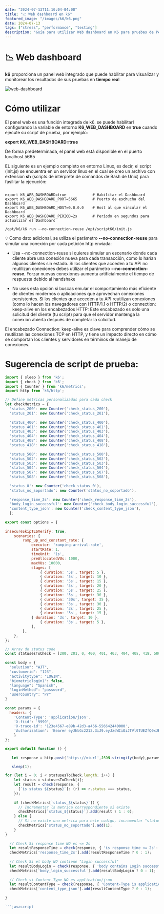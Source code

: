 ```yaml
---
date: "2024-07-13T11:10:04-04:00"
title: "📈 Web dashboard en k6"
featured_image: "/images/k6/k6.png"
date: 2024-07-13
tags: ["stress", "performance", "testing"]
description: "Guía para utilizar Web dashboard en K6 para pruebas de Performance"
---
```


# 📉 Web dashboard

**k6** proporciona un panel web integrado que puede habilitar para visualizar y monitorear los resultados de sus pruebas en **tiempo real**


![web-dashboard](/images/k6/web-dashboard.png)

# Cómo utilizar

El panel web es una función integrada de k6. se puede habilitarl configurando la variable de entorno **K6_WEB_DASHBOARD** en **true** cuando ejecute su script de prueba, por ejemplo:

**export K6_WEB_DASHBOARD=true**

De forma predeterminada, el panel web está disponible en el puerto localhost 5665

EL siguiente es un ejemplo completo en entorno Linux, es decir, el script (init.js) se encuentra en un servidor linux
en el cual se creo un archivo con extension **sh** (scripts de intérprete de comandos de Bash de Unix) para fasilitar la ejecución:

```

export K6_WEB_DASHBOARD=true            # Habilitar el Dashboard
export K6_WEB_DASHBOARD_PORT=5665       # Puerto de eschucha del Dashboard
export K6_WEB_DASHBOARD_HOST=0.0.0.0    # Host al que vincular el Dashboard
export K6_WEB_DASHBOARD_PERIOD=2s       # Periodo en segundos para actualizar el Dashboard

/opt/k6/k6 run --no-connection-reuse /opt/scriptK6/init.js

```
💡 Como dato adicional, se utiliza el parámetro **--no-connection-reuse** para simular una conexión por cada petición http enviada:

- Usa --no-connection-reuse si quieres simular un escenario donde cada cliente abre una conexión nueva para cada transacción, como lo harían algunos clientes sin estado. Si los clientes que acceden a tu API no reutilizan conexiones
debes utilizar el parámetro **--no-connection-reuse**. Forzar nuevas conexiones aumenta artificialmente el tiempo de respuesta debido al handshake

- No uses esta opción si buscas emular el comportamiento más eficiente de clientes modernos o aplicaciones que aprovechan conexiones persistentes. Si los clientes que acceden a tu API reutilizan conexiones (como lo hacen los navegadores con HTTP/1.1 o HTTP/2) o connection: keep-alive en los encabezados HTTP: Este encabezado es solo una solicitud del cliente (tu script) para que el servidor mantenga la conexión abierta después de completar la solicitud.

El encabezado Connection: keep-alive es clave para comprender cómo se reutilizan las conexiones TCP en HTTP, y tiene un impacto directo en cómo se comportan los clientes y servidores en términos de manejo de conexiones.

# Sugerencia de script de prueba:

```javascript
import { sleep } from 'k6';
import { check } from 'k6';
import { Counter } from 'k6/metrics';
import http from 'k6/http';

// Define metricas personalizadas para cada check
let checkMetrics = {
  'status_200': new Counter('check_status_200'),
  'status_201': new Counter('check_status_201'),
    
  'status_400': new Counter('check_status_400'),
  'status_401': new Counter('check_status_401'),
  'status_403': new Counter('check_status_403'),
  'status_404': new Counter('check_status_404'),
  'status_408': new Counter('check_status_408'),
  'status_418': new Counter('check_status_418'),
        
  'status_500': new Counter('check_status_500'),
  'status_502': new Counter('check_status_502'),
  'status_503': new Counter('check_status_503'),
  'status_504': new Counter('check_status_504'),
  'status_507': new Counter('check_status_507'),
  'status_508': new Counter('check_status_508'), 
  
  'status_0': new Counter('check_status_0'),
  'status_no_soportado': new Counter('status_no_soportado'),
  
  'response_time_2s': new Counter('check_response_time_2s'),
  'body_login_successful': new Counter('check_body_login_successful'),
  'content_type_json': new Counter('check_content_type_json'),
  };
  
export const options = {
 
insecureSkipTLSVerify: true, 
    scenarios: {
        ramp_up_and_constant_rate: {
            executor: 'ramping-arrival-rate',
            startRate: 1,
            timeUnit: '1s',
            preAllocatedVUs: 1000,
            maxVUs: 10000,
            stages: [
                { duration: '5s', target: 5 },
                { duration: '5s', target: 10 },
                { duration: '5s', target: 15 },
                { duration: '5s', target: 20 },
                { duration: '5s', target: 25 },
                { duration: '5s', target: 30 },
                { duration: '30s', target: 35 },
                { duration: '3s', target: 30 },
                { duration: '3s', target: 25 },
                { duration: '3s', target: 15 },				
			{ duration: '3s', target: 10 },
                { duration: '3s', target: 5 },
            ],
        },
    },
};

// Array de status code
const statusesToCheck = [200, 201, 0, 400, 401, 403, 404, 408, 418, 500, 502, 503, 504, 507, 508];
 
const body = {
  "solution": "AJT",
  "customerid": "123",
  "activitytype": "LOGIN",
  "biometriclogin1": false,
  "language": "Spanish",
  "loginMethod": "password",
  "usercountry": "PY"
}
 
const params = {
  headers: {
    'Content-Type': 'application/json',
    'X-fiid': '9999',
    'X-trace-id': '123e4567-e89b-42d3-a456-556642440000',
    'Authorization': 'Bearer eyJhbGc2213.3iJ9.eyJzdWIiOiJTVl9TUEZfQ0xJRU5U46o_X7YfW0GXAd64o54CuflBgOjnqlc'
    }
};

export default function () {  
 
   let response = http.post('https://miurl',JSON.stringify(body),params);

   sleep(1);

for (let i = 0; i < statusesToCheck.length; i++) {
    let status = statusesToCheck[i];
    let result = check(response, {
      [`is status ${status}`]: (r) => r.status === status,
    });
    
    if (checkMetrics[`status_${status}`]) {
      // Incrementar la metrica correspondiente si existe
      checkMetrics[`status_${status}`].add(result ? 1 : 0);
    } else {
      // Si no existe una metrica para este codigo, incrementar "status_no_soportado"
      checkMetrics['status_no_soportado'].add(1);
    }
}
    
  // Check Si response time NO es <= 2s
  let resultResponseTime = check(response, { 'is response time <= 2s': (r) => r.timings.duration <= 2000 });
  checkMetrics['response_time_2s'].add(resultResponseTime ? 0 : 1);
 
  // Check Si el body NO contiene "Login successful"
  let resultBodyLogin = check(response, { 'body contains Login successful': (r) => r.body && r.body.includes('initiated') });
  checkMetrics['body_login_successful'].add(resultBodyLogin ? 0 : 1);
 
  // Check si Content-Type NO es application/json
  let resultContentType = check(response, { 'Content-Type is application/json': (r) => r.headers['Content-Type'] === 'application/json' });
  checkMetrics['content_type_json'].add(resultContentType ? 0 : 1);
 
}

```javascript
